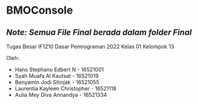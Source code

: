 # BMOConsole
## *Note: Semua File Final berada dalam folder Final*
Tugas Besar IF1210 Dasar Pemrograman 2022 Kelas 01 Kelompok 13

Oleh:
- Hans Stephano Edbert N - 16521001 
- Syah Muafa Al Kautsat - 16521019
- Benyamin Jodi Sitinjak - 16521055
- Laurentia Kayleen Christopher - 16521118
- Aulia Mey Diva Annandya - 16521334
